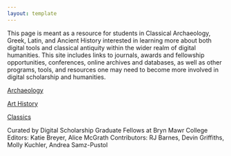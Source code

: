 ```yaml
---
layout: template
--- 
```


This page is meant as a resource for students in Classical Archaeology, Greek, Latin, and Ancient History interested in learning more about both digital tools and classical antiquity within the wider realm of digital humanities. This site includes links to journals, awards and fellowship opportunities, conferences, online archives and databases, as well as other programs, tools, and resources one may need to become more involved in digital scholarship and humanities. 

[Archaeology](archaeology.md)

[Art History](art-history.md)

[Classics](classics.md)

Curated by Digital Scholarship Graduate Fellows at Bryn Mawr College
Editors: Katie Breyer, Alice McGrath
Contributors: RJ Barnes, Devin Griffiths, Molly Kuchler, Andrea Samz-Pustol